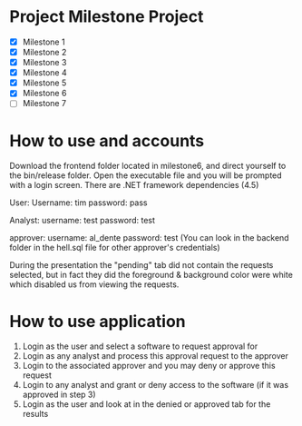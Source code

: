 # Project Milestone Project

- [x] Milestone 1
- [x] Milestone 2
- [x] Milestone 3
- [x] Milestone 4
- [x] Milestone 5
- [x] Milestone 6
- [ ] Milestone 7
# How to use and accounts

Download the frontend folder located in milestone6, and direct yourself to the bin/release folder.
Open the executable file and you will be prompted with a login screen. There are .NET framework dependencies (4.5)

User:
Username: tim
password: pass

Analyst:
username: test
password: test

approver:
username: al_dente
password: test
(You can look in the backend folder in the hell.sql file for other approver's credentials)

During the presentation the "pending" tab did not contain the requests selected, but in fact they did the foreground & background color were white which disabled us from viewing the requests.


# How to use application

1. Login as the user and select a software to request approval for
2. Login as any analyst and process this approval request to the approver
3. Login to the associated approver and you may deny or approve this request
4. Login to any analyst and grant or deny access to the software (if it was approved in step 3)
5. Login as the user and look at in the denied or approved tab for the results
